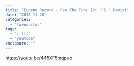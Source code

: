 ```yaml
---
title: "Eugene Record - Fan The Fire (Dj ''S'' Remix)"
date: "2018-11-28"
categories: 
  - "favourites"
tags: 
  - "ifttt"
  - "youtube"
enclosure: ""
---
```


https://youtu.be/445XF5mqpao
